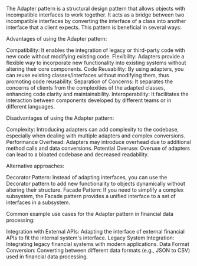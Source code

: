 The Adapter pattern is a structural design pattern that allows objects with incompatible interfaces to work together. It acts as a bridge between two incompatible interfaces by converting the interface of a class into another interface that a client expects. This pattern is beneficial in several ways:

Advantages of using the Adapter pattern:

Compatibility: It enables the integration of legacy or third-party code with new code without modifying existing code.
Flexibility: Adapters provide a flexible way to incorporate new functionality into existing systems without altering their core components.
Code Reusability: By using adapters, you can reuse existing classes/interfaces without modifying them, thus promoting code reusability.
Separation of Concerns: It separates the concerns of clients from the complexities of the adapted classes, enhancing code clarity and maintainability.
Interoperability: It facilitates the interaction between components developed by different teams or in different languages.

Disadvantages of using the Adapter pattern:

Complexity: Introducing adapters can add complexity to the codebase, especially when dealing with multiple adapters and complex conversions.
Performance Overhead: Adapters may introduce overhead due to additional method calls and data conversions.
Potential Overuse: Overuse of adapters can lead to a bloated codebase and decreased readability.

Alternative approaches:

Decorator Pattern: Instead of adapting interfaces, you can use the Decorator pattern to add new functionality to objects dynamically without altering their structure.
Facade Pattern: If you need to simplify a complex subsystem, the Facade pattern provides a unified interface to a set of interfaces in a subsystem.

Common example use cases for the Adapter pattern in financial data processing:

Integration with External APIs: Adapting the interface of external financial APIs to fit the internal system's interface.
Legacy System Integration: Integrating legacy financial systems with modern applications.
Data Format Conversion: Converting between different data formats (e.g., JSON to CSV) used in financial data processing.